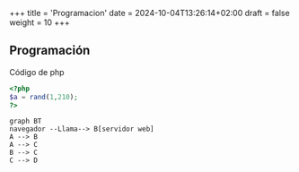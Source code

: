 +++
title = 'Programacion'
date = 2024-10-04T13:26:14+02:00
draft = false
weight = 10
+++

## Programación

Código de php
```php
<?php
$a = rand(1,210);
?>
```

```mermaid
graph BT
navegador --Llama--> B[servidor web]
A --> B
A --> C
B --> C
C --> D
```

